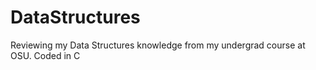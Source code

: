 # DataStructures
Reviewing my Data Structures knowledge from my undergrad course at OSU.
Coded in C

